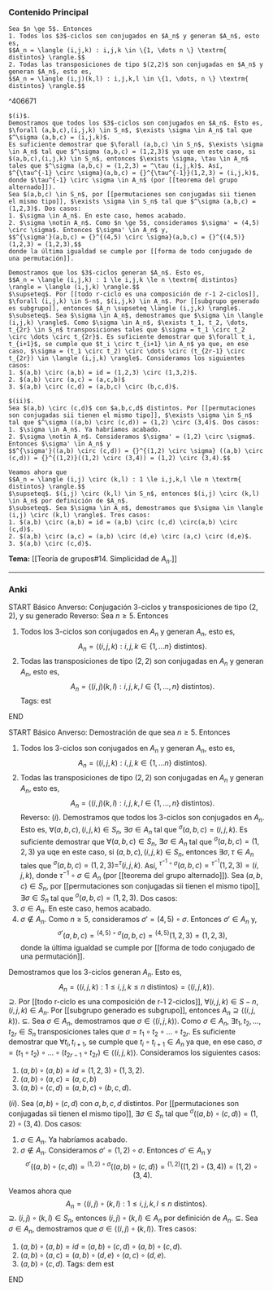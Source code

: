 ### Contenido Principal

```ad-proposition
Sea $n \ge 5$. Entonces
1. Todos los $3$-ciclos son conjugados en $A_n$ y generan $A_n$, esto es,
$$A_n = \langle (i,j,k) : i,j,k \in \{1, \dots n \} \textrm{ distintos} \rangle.$$
2. Todas las transposiciones de tipo $(2,2)$ son conjugadas en $A_n$ y generan $A_n$, esto es,
$$A_n = \langle (i,j)(k,l) : i,j,k,l \in \{1, \dots, n \} \textrm{ distintos} \rangle.$$
```

^406671

```ad-proof
$(i)$.
Demostramos que todos los $3$-ciclos son conjugados en $A_n$. Esto es, $\forall (a,b,c),(i,j,k) \in S_n$, $\exists \sigma \in A_n$ tal que $^\sigma (a,b,c) = (i,j,k)$.
Es suficiente demostrar que $\forall (a,b,c) \in S_n$, $\exists \sigma \in A_n$ tal que $^\sigma (a,b,c) = (1,2,3)$ ya uqe en este caso, si $(a,b,c),(i,j,k) \in S_n$, entonces $\exists \sigma, \tau \in A_n$ tales que $^\sigma (a,b,c) = (1,2,3) = ^\tau (i,j,k)$. Así, $^{\tau^{-1} \circ \sigma}(a,b,c) = {}^{\tau^{-1}}(1,2,3) = (i,j,k)$, donde $\tau^{-1} \circ \sigma \in A_n$ (por [[teorema del grupo alternado]]).
Sea $(a,b,c) \in S_n$, por [[permutaciones son conjugadas sii tienen el mismo tipo]], $\exists \sigma \in S_n$ tal que $^\sigma (a,b,c) = (1,2,3)$. Dos casos:
1. $\sigma \in A_n$. En este caso, hemos acabado.
2. $\sigma \notin A_n$. Como $n \ge 5$, consideramos $\sigma' = (4,5) \circ \sigma$. Entonces $\sigma' \in A_n$ y,
$$^{\sigma'}(a,b,c) = {}^{(4,5) \circ \sigma}(a,b,c) = {}^{(4,5)}(1,2,3) = (1,2,3),$$
donde la última igualdad se cumple por [[forma de todo conjugado de una permutación]].

Demostramos que los $3$-ciclos generan $A_n$. Esto es, 
$$A_n = \langle (i,j,k) : 1 \le i,j,k \le n \textrm{ distintos} \rangle = \langle (i,j,k) \rangle.$$
$\supseteq$. Por [[todo r-ciclo es una composición de r-1 2-ciclos]], $\forall (i,j,k) \in S-n$, $(i,j,k) \in A_n$. Por [[subgrupo generado es subgrupo]], entonces $A_n \supseteq \langle (i,j,k) \rangle$.
$\subseteq$. Sea $\sigma \in A_n$, demostramos que $\sigma \in \langle (i,j,k) \rangle$. Como $\sigma \in A_n$, $\exists t_1, t_2, \dots, t_{2r} \in S_n$ transposiciones tales que $\sigma = t_1 \circ t_2 \circ \dots \circ t_{2r}$. Es suficiente demostrar que $\forall t_i, t_{i+1}$, se cumple que $t_i \circ t_{i+1} \in A_n$ ya que, en ese caso, $\sigma = (t_1 \circ t_2) \circ \dots \circ (t_{2r-1} \circ t_{2r}) \in \langle (i,j,k) \rangle$. Consideramos los siguientes casos:
1. $(a,b) \circ (a,b) = id = (1,2,3) \circ (1,3,2)$.
2. $(a,b) \circ (a,c) = (a,c,b)$
3. $(a,b) \circ (c,d) = (a,b,c) \circ (b,c,d)$.

$(ii)$.
Sea $(a,b) \circ (c,d)$ con $a,b,c,d$ distintos. Por [[permutaciones son conjugadas sii tienen el mismo tipo]], $\exists \sigma \in S_n$ tal que $^\sigma ((a,b) \circ (c,d)) = (1,2) \circ (3,4)$. Dos casos:
1. $\sigma \in A_n$. Ya habríamos acabado.
2. $\sigma \notin A_n$. Consideramos $\sigma' = (1,2) \circ \sigma$. Entonces $\sigma' \in A_n$ y
$$^{\sigma'}((a,b) \circ (c,d)) = {}^{(1,2) \circ \sigma} ((a,b) \circ (c,d)) = {}^{(1,2)}((1,2) \circ (3,4)) = (1,2) \circ (3,4).$$

Veamos ahora que
$$A_n = \langle (i,j) \circ (k,l) : 1 \le i,j,k,l \le n \textrm{ distintos} \rangle.$$
$\supseteq$. $(i,j) \circ (k,l) \in S_n$, entonces $(i,j) \circ (k,l) \in A_n$ por definición de $A_n$.
$\subseteq$. Sea $\sigma \in A_n$, demostramos que $\sigma \in \langle (i,j) \circ (k,l) \rangle$. Tres casos:
1. $(a,b) \circ (a,b) = id = (a,b) \circ (c,d) \circ(a,b) \circ (c,d)$.
2. $(a,b) \circ (a,c) = (a,b) \circ (d,e) \circ (a,c) \circ (d,e)$.
3. $(a,b) \circ (c,d)$.
```

**Tema:** [[Teoría de grupos#14. Simplicidad de $A_n$.]]

---
### Anki

START
Básico
Anverso: Conjugación $3$-ciclos y transposiciones de tipo $(2,2)$, y su generado
Reverso: Sea $n \ge 5$. Entonces
1. Todos los $3$-ciclos son conjugados en $A_n$ y generan $A_n$, esto es,
$$A_n = \langle (i,j,k) : i,j,k \in \{1, \dots n \} \textrm{ distintos} \rangle.$$
2. Todas las transposiciones de tipo $(2,2)$ son conjugadas en $A_n$ y generan $A_n$, esto es,
$$A_n = \langle (i,j)(k,l) : i,j,k,l \in \{1, \dots, n \} \textrm{ distintos} \rangle.$$
Tags: est
<!--ID: 1730228001548-->
END

START
Básico
Anverso: Demostración de que sea $n \ge 5$. Entonces
1. Todos los $3$-ciclos son conjugados en $A_n$ y generan $A_n$, esto es,
$$A_n = \langle (i,j,k) : i,j,k \in \{1, \dots n \} \textrm{ distintos} \rangle.$$
2. Todas las transposiciones de tipo $(2,2)$ son conjugadas en $A_n$ y generan $A_n$, esto es,
$$A_n = \langle (i,j)(k,l) : i,j,k,l \in \{1, \dots, n \} \textrm{ distintos} \rangle.$$
Reverso: $(i)$.
Demostramos que todos los $3$-ciclos son conjugados en $A_n$. Esto es, $\forall (a,b,c),(i,j,k) \in S_n$, $\exists \sigma \in A_n$ tal que $^\sigma (a,b,c) = (i,j,k)$.
Es suficiente demostrar que $\forall (a,b,c) \in S_n$, $\exists \sigma \in A_n$ tal que $^\sigma (a,b,c) = (1,2,3)$ ya uqe en este caso, si $(a,b,c),(i,j,k) \in S_n$, entonces $\exists \sigma, \tau \in A_n$ tales que $^\sigma (a,b,c) = (1,2,3) = ^\tau (i,j,k)$. Así, $^{\tau^{-1} \circ \sigma}(a,b,c) = {}^{\tau^{-1}}(1,2,3) = (i,j,k)$, donde $\tau^{-1} \circ \sigma \in A_n$ (por [[teorema del grupo alternado]]).
Sea $(a,b,c) \in S_n$, por [[permutaciones son conjugadas sii tienen el mismo tipo]], $\exists \sigma \in S_n$ tal que $^\sigma (a,b,c) = (1,2,3)$. Dos casos:
1. $\sigma \in A_n$. En este caso, hemos acabado.
2. $\sigma \notin A_n$. Como $n \ge 5$, consideramos $\sigma' = (4,5) \circ \sigma$. Entonces $\sigma' \in A_n$ y,
$$^{\sigma'}(a,b,c) = {}^{(4,5) \circ \sigma}(a,b,c) = {}^{(4,5)}(1,2,3) = (1,2,3),$$
donde la última igualdad se cumple por [[forma de todo conjugado de una permutación]].

Demostramos que los $3$-ciclos generan $A_n$. Esto es, 
$$A_n = \langle (i,j,k) : 1 \le i,j,k \le n \textrm{ distintos} \rangle = \langle (i,j,k) \rangle.$$
$\supseteq$. Por [[todo r-ciclo es una composición de r-1 2-ciclos]], $\forall (i,j,k) \in S-n$, $(i,j,k) \in A_n$. Por [[subgrupo generado es subgrupo]], entonces $A_n \supseteq \langle (i,j,k) \rangle$.
$\subseteq$. Sea $\sigma \in A_n$, demostramos que $\sigma \in \langle (i,j,k) \rangle$. Como $\sigma \in A_n$, $\exists t_1, t_2, \dots, t_{2r} \in S_n$ transposiciones tales que $\sigma = t_1 \circ t_2 \circ \dots \circ t_{2r}$. Es suficiente demostrar que $\forall t_i, t_{i+1}$, se cumple que $t_i \circ t_{i+1} \in A_n$ ya que, en ese caso, $\sigma = (t_1 \circ t_2) \circ \dots \circ (t_{2r-1} \circ t_{2r}) \in \langle (i,j,k) \rangle$. Consideramos los siguientes casos:
1. $(a,b) \circ (a,b) = id = (1,2,3) \circ (1,3,2)$.
2. $(a,b) \circ (a,c) = (a,c,b)$
3. $(a,b) \circ (c,d) = (a,b,c) \circ (b,c,d)$.

$(ii)$.
Sea $(a,b) \circ (c,d)$ con $a,b,c,d$ distintos. Por [[permutaciones son conjugadas sii tienen el mismo tipo]], $\exists \sigma \in S_n$ tal que $^\sigma ((a,b) \circ (c,d)) = (1,2) \circ (3,4)$. Dos casos:
1. $\sigma \in A_n$. Ya habríamos acabado.
2. $\sigma \notin A_n$. Consideramos $\sigma' = (1,2) \circ \sigma$. Entonces $\sigma' \in A_n$ y
$$^{\sigma'}((a,b) \circ (c,d)) = {}^{(1,2) \circ \sigma} ((a,b) \circ (c,d)) = {}^{(1,2)}((1,2) \circ (3,4)) = (1,2) \circ (3,4).$$

Veamos ahora que
$$A_n = \langle (i,j) \circ (k,l) : 1 \le i,j,k,l \le n \textrm{ distintos} \rangle.$$
$\supseteq$. $(i,j) \circ (k,l) \in S_n$, entonces $(i,j) \circ (k,l) \in A_n$ por definición de $A_n$.
$\subseteq$. Sea $\sigma \in A_n$, demostramos que $\sigma \in \langle (i,j) \circ (k,l) \rangle$. Tres casos:
1. $(a,b) \circ (a,b) = id = (a,b) \circ (c,d) \circ(a,b) \circ (c,d)$.
2. $(a,b) \circ (a,c) = (a,b) \circ (d,e) \circ (a,c) \circ (d,e)$.
3. $(a,b) \circ (c,d)$.
Tags: dem est
<!--ID: 1730228001550-->
END

